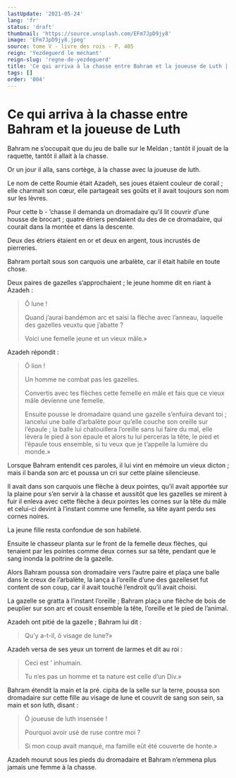 ```yaml
---
lastUpdate: '2021-05-24'
lang: 'fr'
status: 'draft'
thumbnail: 'https://source.unsplash.com/EFm7JpD9jy8'
image: 'EFm7JpD9jy8.jpeg'
source: tome V - livre des rois - P. 405
reign: 'Yezdeguerd le méchant'
reign-slug: 'regne-de-yezdeguerd'
title: 'Ce qui arriva à la chasse entre Bahram et la joueuse de Luth | Le Livre des Rois | Shâhnâmeh'
tags: []
order: '004'
---
```


<!-- LTeX: language=fr -->

# Ce qui arriva à la chasse entre Bahram et la joueuse de Luth

Bahram ne s’occupait que du jeu de balle sur le Meîdan ; tantôt il jouait de la raquette, tantôt il allait à la chasse.

Or un jour il alla, sans cortège, à la chasse avec la joueuse de luth.

Le nom de cette Roumie était Azadeh, ses joues étaient couleur de corail ; elle charmait son cœur, elle partageait ses goûts et il avait toujours son nom sur les lèvres.

Pour cette b -
’chasse il demanda un dromadaire qu’il lit couvrir d’une housse de brocart ; quatre étriers pendaient du des de ce dromadaire, qui courait dans la montée et dans la descente.

Deux des étriers étaient en or et deux en argent, tous incrustés de pierreries.

Bahram portait sous son carquois une arbalète, car il était habile en toute chose.

Deux paires de gazelles s’approchaient ; le jeune homme dit en riant à Azadeh :

> Ô lune !
>
> Quand j’aurai bandémon arc et saisi la flèche avec l’anneau, laquelle des gazelles veuxtu que j’abatte ?
>
> Voici une femelle jeune et un vieux mâle.»

Azadeh répondit :

> Ô lion !
>
> Un homme ne combat pas les gazelles.
>
> Convertis avec tes flèches cette femelle en mâle et fais que ce vieux mâle devienne une femelle.
>
> Ensuite pousse le dromadaire quand une gazelle s’enfuira devant toi ; lancelui une balle d’arbalète pour qu’elle couche son oreille sur l’épaule ; la balle lui chatouillera l’oreille sans lui faire du mal, elle lèvera le pied à son épaule et alors tu lui perceras la tête, le pied et l’épaule tous ensemble, si tu veux que je t’appelle la lumière du monde.»

Lorsque Bahram entendit ces paroles, il lui vint en mémoire un vieux dicton ; mais il banda son arc et poussa un cri sur cette plaine silencieuse.

Il avait dans son carquois une flèche à deux pointes, qu’il avait apportée sur la plaine pour s’en servir à la chasse et aussitôt que les gazelles se mirent à fuir il enleva avec cette flèche à deux pointes les cornes sur la tête du mâle et celui-ci devint à l’instant comme une femelle, sa tête ayant perdu ses cornes noires.

La jeune fille resta confondue de son habileté.

Ensuite le chasseur planta sur le front de la femelle deux flèches, qui tenaient par les pointes comme deux cornes sur sa tête, pendant que le sang inonda la poitrine de la gazelle.

Alors Bahram poussa son dromadaire vers l’autre paire et plaça une balle dans le creux de l’arbalète, la lança à l’oreille d’une des gazelleset fut content de son coup, car il avait touché l’endroit qu’il avait choisi.

La gazelle se gratta à l’instant l’oreille ; Bahram plaça une flèche de bois de peuplier sur son arc et cousit ensemble la tête, l’oreille et le pied de l’animal.

Azadeh ont pitié de la gazelle ; Bahram lui dit :

> Qu’y a-t-il, ô visage de lune?»

Azadeh versa de ses yeux un torrent de larmes et dit au roi :

> Ceci est ’ inhumain.
>
> Tu n’es pas un homme et ta nature est celle d’un Div.»

Bahram étendit la main et la pré. cipita de la selle sur la terre, poussa son dromadaire sur cette fille au visage de lune et couvrit de sang son sein, sa main et son luth, disant :

> Ô joueuse de luth insensée !
>
> Pourquoi avoir usé de ruse contre moi ?
>
> Si mon coup avait manqué, ma famille eût été couverte de honte.»

Azadeh mourut sous les pieds du dromadaire et Bahram n’emmena plus jamais une femme à la chasse.
